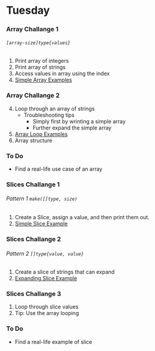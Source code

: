    
# Tuesday

### Array Challange 1

###### `[array-size]type{values}`

1. Print array of integers
2. Print array of strings 
3. Access values in array using the index
4. [Simple Array Examples](../arrays/simple_array.go)

### Array Challange 2

4. Loop through an array of strings 
	* Troubleshooting tips 
		* Simply first by wrinting a simple array
		* Further expand the simple array
5. [Array Loop Examples](../arrays/loop_thru_array.go)
6. Array structure 

### To Do 

* Find a real-life use case of an array
    
### Slices Challange 1

###### Pattern 1 `make([]type, size)`

1. Create a Slice, assign a value, and then print them out. 
2. [Simple Slice Example](../slices/slice.go)

### Slices Challange 2

###### Pattern 2 `[]type{value, value}`

1. Create a slice of strings that can expand
2. [Expanding Slice Example](../slices/slice_is_elastic.go)

### Slices Challange 3

1. Loop through slice values 
2. Tip: Use the array looping 

### To Do 

* Find a real-life example of slice 



